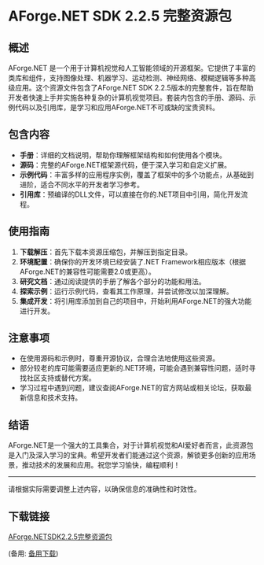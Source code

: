 # AForge.NET SDK 2.2.5 完整资源包

## 概述
AForge.NET 是一个用于计算机视觉和人工智能领域的开源框架。它提供了丰富的类库和组件，支持图像处理、机器学习、运动检测、神经网络、模糊逻辑等多种高级应用。这个资源文件包含了AForge.NET SDK 2.2.5版本的完整套件，旨在帮助开发者快速上手并实施各种复杂的计算机视觉项目。套装内包含的手册、源码、示例代码以及引用库，是学习和应用AForge.NET不可或缺的宝贵资料。

## 包含内容
- **手册**：详细的文档说明，帮助你理解框架结构和如何使用各个模块。
- **源码**：完整的AForge.NET框架源代码，便于深入学习和自定义扩展。
- **示例代码**：丰富多样的应用程序实例，覆盖了框架中的多个功能点，从基础到进阶，适合不同水平的开发者学习参考。
- **引用库**：预编译的DLL文件，可以直接在你的.NET项目中引用，简化开发流程。

## 使用指南
1. **下载解压**：首先下载本资源压缩包，并解压到指定目录。
2. **环境配置**：确保你的开发环境已经安装了.NET Framework相应版本（根据AForge.NET的兼容性可能需要2.0或更高）。
3. **研究文档**：通过阅读提供的手册了解各个部分的功能和用法。
4. **探索示例**：运行示例代码，查看其工作原理，并尝试修改以加深理解。
5. **集成开发**：将引用库添加到自己的项目中，开始利用AForge.NET的强大功能进行开发。

## 注意事项
- 在使用源码和示例时，尊重开源协议，合理合法地使用这些资源。
- 部分较老的库可能需要适应更新的.NET环境，可能会遇到兼容性问题，适时寻找社区支持或替代方案。
- 学习过程中遇到问题，建议查阅AForge.NET的官方网站或相关论坛，获取最新信息和技术支持。

## 结语
AForge.NET是一个强大的工具集合，对于计算机视觉和AI爱好者而言，此资源包是入门及深入学习的宝典。希望开发者们能通过这个资源，解锁更多创新的应用场景，推动技术的发展和应用。祝您学习愉快，编程顺利！

---

请根据实际需要调整上述内容，以确保信息的准确性和时效性。

## 下载链接
[AForge.NETSDK2.2.5完整资源包](https://pan.quark.cn/s/89ae7bfd776a) 

(备用: [备用下载](https://pan.baidu.com/s/1MDwyg6yXtjksOC-9Y37gHw?pwd=1234))
